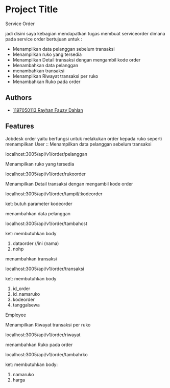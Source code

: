 # Project Title
Service Order

jadi disini saya kebagian mendapatkan tugas membuat serviceorder dimana pada service order bertujuan untuk :
- Menampilkan data pelanggan sebelum transaksi
- Menampilkan ruko yang tersedia
- Menampilkan Detail transaksi dengan mengambil kode order
- Menambahkan data pelanggan
- menambahkan transaksi
- Menampilkan Riwayat transaksi per ruko
- Menambahkan Ruko pada order


## Authors

- [1197050113 Rayhan Fauzy Dahlan](https://github.com/Dikri-Hidayat126/MicroserviceJasaSewaRuko-.git)

## Features
Jobdesk order yaitu berfungsi untuk melakukan order kepada ruko seperti menampilkan User ::
Menampilkan data pelanggan sebelum transaksi

localhost:3005/api/v1/order/pelanggan

Menampilkan ruko yang tersedia

localhost:3005/api/v1/order/rukoorder

Menampilkan Detail transaksi dengan mengambil kode order

localhost:3005/api/v1/order/tampil/:kodeorder

ket: butuh parameter kodeorder

menambahkan data pelanggan

localhost:3005/api/v1/order/tambahcst

ket: membutuhkan body
1.	dataorder                                         //ini (nama)
2.	nohp

menambahkan transaksi

localhost:3005/api/v1/order/transaksi

ket: membutuhkan body
1.	id_order
2.	id_namaruko
3.	kodeorder
4.	tanggalsewa

Employee

Menampilkan Riwayat transaksi per ruko

localhost:3005/api/v1/order/riwayat

menambahkan Ruko pada order

localhost:3005/api/v1/order/tambahrko

ket: membutuhkan body:
1.	namaruko
2.	harga

